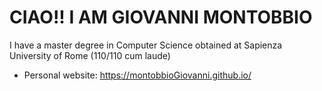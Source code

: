 # CIAO!! I AM GIOVANNI MONTOBBIO

I have a master degree in Computer Science obtained at Sapienza University of Rome (110/110 cum laude)

- Personal website: https://montobbioGiovanni.github.io/
